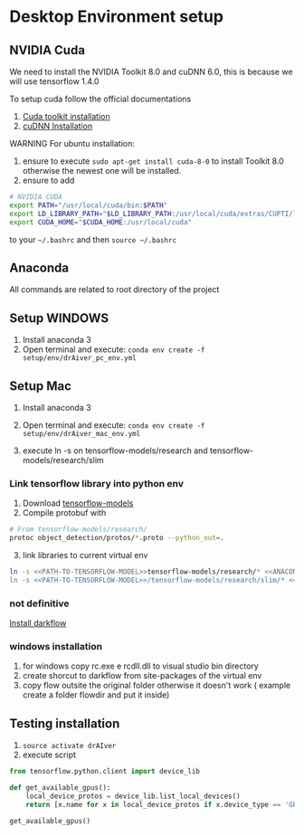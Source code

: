 # Desktop Environment setup #

## NVIDIA Cuda ##

We need to install the NVIDIA Toolkit 8.0 and cuDNN 6.0,
this is because we will use tensorflow 1.4.0

To setup cuda follow the official documentations

1. [Cuda toolkit installation](http://developer.download.nvidia.com/compute/cuda/8.0/secure/Prod2/docs/sidebar/CUDA_Quick_Start_Guide.pdf?jt8hlC2y6mZQpU3FGuS8yF7Lj0fRVC6LBxKROaolCbk4cbeQmp6QJk9cTRaPL1V_bAHkdem4lJoRgCJIl4mr7DAd7qgn4WHkqIU1VQrY6V501GTlncn9ySo8k3VAX-yxU6NRGjAkt-dFiAJJxO70PgmX9QrswHfYRfMETOgLMZWEuFIe)
2. [cuDNN Installation](http://docs.nvidia.com/deeplearning/sdk/cudnn-install/index.html#installdriver)

WARNING For ubuntu installation:
1. ensure to execute ```sudo apt-get install cuda-8-0``` to install Toolkit 8.0 otherwise the newest one will be installed.
2. ensure to add 
```sh
# NVIDIA CUDA
export PATH="/usr/local/cuda/bin:$PATH"
export LD_LIBRARY_PATH="$LD_LIBRARY_PATH:/usr/local/cuda/extras/CUPTI/lib64"
export CUDA_HOME="$CUDA_HOME:/usr/local/cuda"
```
to your ```~/.bashrc``` and then ```source ~/.bashrc```

## Anaconda ##

All commands are related to root directory of the project

## Setup WINDOWS ##
1. Install anaconda 3
2. Open terminal and execute:  ```conda env create -f setup/env/drAiver_pc_env.yml```

## Setup Mac ##
1. Install anaconda 3
2. Open terminal and execute:  ```conda env create -f setup/env/drAiver_mac_env.yml```

4. execute ln -s on tensorflow-models/research and  tensorflow-models/research/slim

### Link tensorflow library into python env ###
1. Download [tensorflow-models]()
2. Compile protobuf with
```sh
# From tensorflow-models/research/
protoc object_detection/protos/*.proto --python_out=.
 ```
3. link libraries to current virtual env
```sh
ln -s <<PATH-TO-TENSORFLOW-MODEL>>tensorflow-models/research/* <<ANACONDA-INSTALLATION-DIR>>/anaconda3/envs/drAIver/lib/python3.5/site-packages/
ln -s <<PATH-TO-TENSORFLOW-MODEL>>/tensorflow-models/research/slim/* <<ANACONDA-INSTALLATION-DIR>>/anaconda3/envs/drAIver/lib/python3.5/site-packages/
 ```

 ### not definitive ###
 [Install darkflow](https://github.com/thtrieu/darkflow)

### windows installation ###
1. for windows copy rc.exe e rcdll.dll to visual studio bin directory
2. create shorcut to darkflow from site-packages of the virtual env
3. copy flow outsite the original folder otherwise it doesn't work ( example create a folder flowdir and put it inside)

## Testing installation ##
1. ```source activate drAIver```
2. execute script
```python
from tensorflow.python.client import device_lib

def get_available_gpus():
    local_device_protos = device_lib.list_local_devices()
    return [x.name for x in local_device_protos if x.device_type == 'GPU']

get_available_gpus()
```

